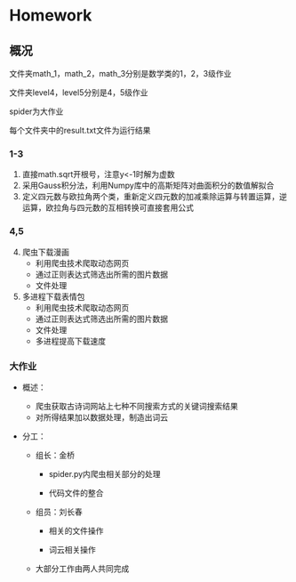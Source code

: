 # Homework

## 概况

文件夹math_1，math_2，math_3分别是数学类的1，2，3级作业

文件夹level4，level5分别是4，5级作业

spider为大作业

每个文件夹中的result.txt文件为运行结果

### 1-3

1. 直接math.sqrt开根号，注意y<-1时解为虚数
2. 采用Gauss积分法，利用Numpy库中的高斯矩阵对曲面积分的数值解拟合
3. 定义四元数与欧拉角两个类，重新定义四元数的加减乘除运算与转置运算，逆运算，欧拉角与四元数的互相转换可直接套用公式

### 4,5

4. 爬虫下载漫画
   - 利用爬虫技术爬取动态网页
   - 通过正则表达式筛选出所需的图片数据
   - 文件处理
5. 多进程下载表情包
   - 利用爬虫技术爬取动态网页
   - 通过正则表达式筛选出所需的图片数据
   - 文件处理
   - 多进程提高下载速度

### 大作业

- 概述：
  - 爬虫获取古诗词网站上七种不同搜索方式的关键词搜索结果
  - 对所得结果加以数据处理，制造出词云

- 分工：

  - 组长：金桥

    - spider.py内爬虫相关部分的处理

    - 代码文件的整合

  - 组员：刘长春

    - 相关的文件操作

    - 词云相关操作

  - 大部分工作由两人共同完成
